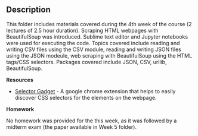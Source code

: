 ## Description
This folder includes materials covered during the 4th week of the course (2 lectures of 2.5 hour duration). Scraping HTML webpages with BeautifulSoup was introduced. Sublime text editor and Jupyter notebooks were used for executing the code. Topics covered include reading and writing CSV files using the CSV module, reading and writing JSON files using the JSON modeule, web scraping with BeautifulSoup using the HTML tags/CSS selectors. Packages covered include JSON, CSV, urllib, BeautifulSoup.

**Resources**
- [Selector Gadget](https://chrome.google.com/webstore/detail/selectorgadget/mhjhnkcfbdhnjickkkdbjoemdmbfginb?hl=en) - A google chrome extension that helps to easily discover CSS selectors for the elements on the webpage.

**Homework**

No homework was provided for the this week, as it was followed by a midterm exam (the paper available in Week 5 folder).
